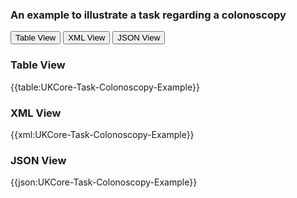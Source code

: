 ### An example to illustrate a task regarding a colonoscopy


<div class="tab">
 <button class="tablinks active" onclick="openTab(event, 'Table View')">Table View</button>
  <button class="tablinks" onclick="openTab(event, 'XML View')">XML View</button>
  <button class="tablinks" onclick="openTab(event, 'JSON View')">JSON View</button>
</div>


<div id="Table View" class="tabcontent" style="display:block">
  <h3>Table View</h3>
{{table:UKCore-Task-Colonoscopy-Example}}
</div>

<div id="XML View" class="tabcontent">
  <h3>XML View</h3>
{{xml:UKCore-Task-Colonoscopy-Example}}
</div>

<div id="JSON View" class="tabcontent">
  <h3>JSON View</h3>
{{json:UKCore-Task-Colonoscopy-Example}}
</div>
